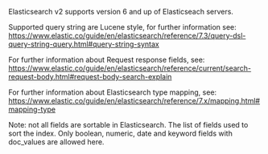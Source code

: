 Elasticsearch v2 supports version 6 and up of Elasticseach servers.

Supported query string are Lucene style, for further information see: https://www.elastic.co/guide/en/elasticsearch/reference/7.3/query-dsl-query-string-query.html#query-string-syntax

For further information about Request response fields, see: https://www.elastic.co/guide/en/elasticsearch/reference/current/search-request-body.html#request-body-search-explain

For further information about Elasticsearch type mapping, see: https://www.elastic.co/guide/en/elasticsearch/reference/7.x/mapping.html#mapping-type

Note: not all fields are sortable in Elasticsearch. The list of fields used to sort the index. Only boolean, numeric, date and keyword fields with doc_values are allowed here.